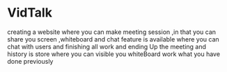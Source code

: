 # VidTalk
creating a website where you can make meeting session ,in that you can share you screen ,whiteboard and chat feature is available where you can chat with users and finishing all work and ending Up the meeting and history is store where you can visible you whiteBoard work what you have done previously
